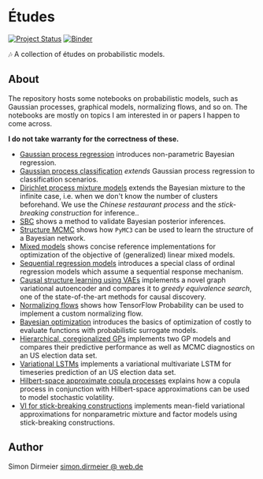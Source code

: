 # Études

[![Project Status](http://www.repostatus.org/badges/latest/concept.svg)](http://www.repostatus.org/#concept)
[![Binder](https://mybinder.org/badge_logo.svg)](https://mybinder.org/v2/gh/dirmeier/etudes/master)

:notes: A collection of études on probabilistic models.

## About

The repository hosts some notebooks on probabilistic models, such as Gaussian processes, graphical models, normalizing flows, and so on. The notebooks are mostly on topics I am interested in or papers I happen to come across.

**I do not take warranty for the correctness of these.**

- [Gaussian process regression](https://dirmeier.github.io/etudes/gaussian_process_regression.html) introduces non-parametric Bayesian regression.
- [Gaussian process classification](https://dirmeier.github.io/etudes/gaussian_process_classification.html) *extends* Gaussian process regression to classification scenarios.
- [Dirichlet process mixture models](https://dirmeier.github.io/etudes/dirichlet_process_mixture_models.html) extends the Bayesian mixture to the infinite case, i.e. when we don't know the number of clusters beforehand. We use the *Chinese restaurant process* and the *stick-breaking construction* for inference..
- [SBC](https://dirmeier.github.io/etudes/simulation_based_calibration.html) shows a method to validate Bayesian posterior inferences.
- [Structure MCMC](https://dirmeier.github.io/structure-learning-with-pymc/index.html) shows how `PyMC3` can be used to learn the structure of a Bayesian network.
- [Mixed models](https://dirmeier.github.io/mixed-models/index.html) shows concise reference implementations for optimization of the objective of (generalized) linear mixed models.
- [Sequential regression models](https://dirmeier.github.io/rstansequential/index.html) introduces a special class of ordinal regression models which assume a sequential response mechanism.
- [Causal structure learning using VAEs](https://dirmeier.github.io/etudes/causal_structure_learning.html) implements a novel graph variational autoencoder and compares it to *greedy equivalence search*, one of the state-of-the-art methods for causal discovery.
- [Normalizing flows](https://dirmeier.github.io/etudes/normalizing_flows.html) shows how TensorFlow Probability can be used to implement a custom normalizing flow.
- [Bayesian optimization](https://dirmeier.github.io/etudes/bayesian_optimization.html) introduces the basics of optimization of costly to evaluate functions with probabilistic surrogate models.
- [Hierarchical, coregionalized GPs](https://dirmeier.github.io/etudes/gp_coregionalization.html) implements two GP models and compares their predictive performance as well as MCMC diagnostics on an US election data set.
- [Variational LSTMs](https://dirmeier.github.io/etudes/variational_lstms.html) implements a variational multivariate LSTM for timeseries prediction of an US election data set.
- [Hilbert-space approximate copula processes](https://dirmeier.github.io/etudes/low_rank_copula_processes.html) explains how a copula process in conjunction with Hilbert-space approximations can be used to model stochastic volatility.
- [VI for stick-breaking constructions](https://dirmeier.github.io/etudes/stick_breaking_constructions.html) implements mean-field variational approximations for nonparametric mixture and factor models using stick-breaking constructions.


## Author

Simon Dirmeier <a href="mailto:simon.dirmeier@web.de">simon.dirmeier @ web.de</a>
